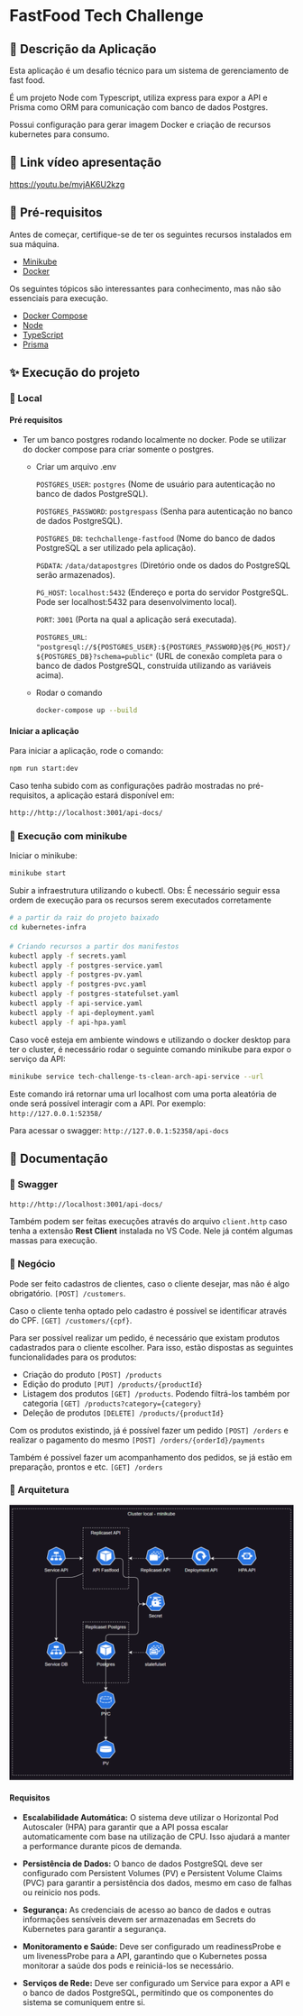 # FastFood Tech Challenge

## 📜 Descrição da Aplicação

Esta aplicação é um desafio técnico para um sistema de gerenciamento de fast food.

É um projeto Node com Typescript, utiliza express para expor a API e Prisma como ORM para comunicação com banco de dados Postgres.

Possui configuração para gerar imagem Docker e criação de recursos kubernetes para consumo.

## 🔗 Link vídeo apresentação
https://youtu.be/mvjAK6U2kzg

## 📌 Pré-requisitos

Antes de começar, certifique-se de ter os seguintes recursos instalados em sua máquina.

- [Minikube](https://minikube.sigs.k8s.io/docs/start)
- [Docker](https://docs.docker.com/get-docker/)

Os seguintes tópicos são interessantes para conhecimento, mas não são essenciais para execução.
- [Docker Compose](https://docs.docker.com/compose/install/)
- [Node](https://nodejs.org/pt)
- [TypeScript](https://www.typescriptlang.org/)
- [Prisma](https://www.prisma.io/docs/getting-started)

## ✨ Execução do projeto

### 🔆 Local

#### Pré requisitos
- Ter um banco postgres rodando localmente no docker. Pode se utilizar do docker compose para criar somente o postgres.
  - Criar um arquivo .env

    `POSTGRES_USER`: `postgres` (Nome de usuário para autenticação no banco de dados PostgreSQL).

    `POSTGRES_PASSWORD`: `postgrespass` (Senha para autenticação no banco de dados PostgreSQL).

    `POSTGRES_DB`: `techchallenge-fastfood` (Nome do banco de dados PostgreSQL a ser utilizado pela aplicação).

    `PGDATA`: `/data/datapostgres` (Diretório onde os dados do PostgreSQL serão armazenados).

    `PG_HOST`: `localhost:5432` (Endereço e porta do servidor PostgreSQL. Pode ser localhost:5432 para desenvolvimento local).

    `PORT`: `3001` (Porta na qual a aplicação será executada).

    `POSTGRES_URL`: `"postgresql://${POSTGRES_USER}:${POSTGRES_PASSWORD}@${PG_HOST}/${POSTGRES_DB}?schema=public"` (URL de conexão completa para o banco de dados PostgreSQL, construída utilizando as variáveis acima).
  - Rodar o comando
    ```sh
    docker-compose up --build
    ```

#### Iniciar a aplicação
Para iniciar a aplicação, rode o comando:
```sh
npm run start:dev
```

Caso tenha subido com as configurações padrão mostradas no pré-requisitos, a aplicação estará disponível em:  
```sh
http://http://localhost:3001/api-docs/
```

### 🔆 Execução com minikube
Iniciar o minikube:
```sh
minikube start
```

Subir a infraestrutura utilizando o kubectl. Obs: É necessário seguir essa ordem de execução para os recursos serem executados corretamente
```sh
# a partir da raiz do projeto baixado
cd kubernetes-infra

# Criando recursos a partir dos manifestos
kubectl apply -f secrets.yaml
kubectl apply -f postgres-service.yaml
kubectl apply -f postgres-pv.yaml
kubectl apply -f postgres-pvc.yaml
kubectl apply -f postgres-statefulset.yaml
kubectl apply -f api-service.yaml
kubectl apply -f api-deployment.yaml
kubectl apply -f api-hpa.yaml
```

Caso você esteja em ambiente windows e utilizando o docker desktop para ter o cluster, é necessário rodar o seguinte comando minikube para expor o serviço da API:

```sh
minikube service tech-challenge-ts-clean-arch-api-service --url
```

Este comando irá retornar uma url localhost com uma porta aleatória de onde será possível interagir com a API. Por exemplo:
`http://127.0.0.1:52358/`

Para acessar o swagger: `http://127.0.0.1:52358/api-docs`

## 📖 Documentação

### 🔆 Swagger
`http://http://localhost:3001/api-docs/`

Também podem ser feitas execuções através do arquivo `client.http` caso tenha a extensão **Rest Client** instalada no VS Code. Nele já contém algumas massas para execução.

### 🔆 Negócio

Pode ser feito cadastros de clientes, caso o cliente desejar, mas não é algo obrigatório. `[POST] /customers`.

Caso o cliente tenha optado pelo cadastro é possível se identificar através do CPF. `[GET] /customers/{cpf}`.

Para ser possível realizar um pedido, é necessário que existam produtos cadastrados para o cliente escolher. Para isso, estão dispostas as seguintes funcionalidades para os produtos:
- Criação do produto `[POST] /products`
- Edição do produto `[PUT] /products/{productId}`
- Listagem dos produtos `[GET] /products`. Podendo filtrá-los também por categoria `[GET] /products?category={category}`
- Deleção de produtos `[DELETE] /products/{productId}`

Com os produtos existindo, já é possível fazer um pedido `[POST] /orders` e realizar o pagamento do mesmo `[POST] /orders/{orderId}/payments`

Também é possível fazer um acompanhamento dos pedidos, se já estão em preparação, prontos e etc. `[GET] /orders`

### 🔆 Arquitetura
![Arquitetura Kubernetes](kubernetes-infra/arquitetura.png)

#### Requisitos
- **Escalabilidade Automática:**
  O sistema deve utilizar o Horizontal Pod Autoscaler (HPA) para garantir que a API possa escalar automaticamente com base na utilização de CPU. Isso ajudará a manter a performance durante picos de demanda.

- **Persistência de Dados:**
  O banco de dados PostgreSQL deve ser configurado com Persistent Volumes (PV) e Persistent Volume Claims (PVC) para garantir a persistência dos dados, mesmo em caso de falhas ou reinicio nos pods.

- **Segurança:**
  As credenciais de acesso ao banco de dados e outras informações sensíveis devem ser armazenadas em Secrets do Kubernetes para garantir a segurança.

- **Monitoramento e Saúde:**
  Deve ser configurado um readinessProbe e um livenessProbe para a API, garantindo que o Kubernetes possa monitorar a saúde dos pods e reiniciá-los se necessário.

- **Serviços de Rede:**
  Deve ser configurado um Service para expor a API e o banco de dados PostgreSQL, permitindo que os componentes do sistema se comuniquem entre si.